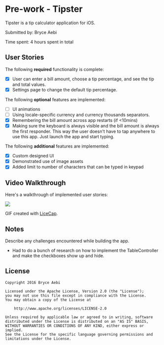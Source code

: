 # Pre-work - Tipster

Tipster is a tip calculator application for iOS.

Submitted by: Bryce Aebi

Time spent: 4 hours spent in total

## User Stories

The following **required** functionality is complete:

* [x] User can enter a bill amount, choose a tip percentage, and see the tip and total values.
* [x] Settings page to change the default tip percentage.

The following **optional** features are implemented:
* [ ] UI animations
* [ ] Using locale-specific currency and currency thousands separators.
* [x] Remembering the bill amount across app restarts (if <10mins)
* [x] Making sure the keyboard is always visible and the bill amount is always the first responder. This way the user doesn't have to tap anywhere to use this app. Just launch the app and start typing.

The following **additional** features are implemented:
- [x] Custom designed UI
- [x] Demonstrated use of image assets
- [x] Added limit to number of characters that can be typed in keypad

## Video Walkthrough 

Here's a walkthrough of implemented user stories:

<img src='blob:http://imgur.com/717fed50-26a0-4293-b9ab-9d5e5529cb57'/>

GIF created with [LiceCap](http://www.cockos.com/licecap/).

## Notes

Describe any challenges encountered while building the app.
- Had to do a bunch of research on how to implement the TableController and make the checkboxes show up and hide.

## License

    Copyright 2016 Bryce Aebi

    Licensed under the Apache License, Version 2.0 (the "License");
    you may not use this file except in compliance with the License.
    You may obtain a copy of the License at

        http://www.apache.org/licenses/LICENSE-2.0

    Unless required by applicable law or agreed to in writing, software
    distributed under the License is distributed on an "AS IS" BASIS,
    WITHOUT WARRANTIES OR CONDITIONS OF ANY KIND, either express or implied.
    See the License for the specific language governing permissions and
    limitations under the License.
